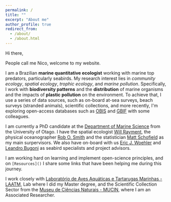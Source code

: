 ```yaml
---
permalink: /
title: ""
excerpt: "About me"
author_profile: true
redirect_from: 
  - /about/
  - /about.html
---
```


Hi there,

People call me Nico, welcome to my website. 

I am a Brazilian **marine quantitative ecologist** working with marine top predators, particularly seabirds. My research interest lies in *community ecology*, *spatial ecology*, *trophic ecology*, and *marine pollution*. Specifically, I work with **biodiversity patterns** and the **distribution** of marine organisms and the impacts of **plastic pollution** on the environment. To achieve that, I use a series of data sources, such as on-board at-sea surveys, beach surveys (stranded animals), scientific collections, and more recently, I'm exploring open-access databases such as [OBIS](https://obis.org/) and [GBIF](https://www.gbif.org/) with some colleagues. 

I am currently a PhD candidate at the [Department of Marine Science](https://www.otago.ac.nz/marinescience/index.html) from the University of Otago. I have the spatial ecologist [Will Rayment](https://www.otago.ac.nz/marinescience/people/staff/willrayment.html), the physical oceanographer [Rob O. Smith](https://www.otago.ac.nz/marinescience/people/staff/otago664247.html) and the statistician [Matt Schofield](https://www.stats.otago.ac.nz/?people=matthew_schofield) as my main surpervisors. We also have on-board with us [Eric J. Woehler](https://www.researchgate.net/profile/Eric-Woehler) and [Leandro Bugoni](https://www.researchgate.net/profile/Leandro-Bugoni) as seabird specialists and project advisors.

I am working hard on learning and implement open-science principles, and on `[Resources]()` I share some links that have been helping me during this journey.

I work closely with [Laboratório de Aves Aquáticas e Tartarugas Marinhas - LAATM](https://laatm.furg.br/), Lab where I did my Master degree, and the Scientific Collection Sector from the [Museu de Ciências Naturais - MUCIN](https://www.ufrgs.br/mucin), where I am an Associated Researcher.
